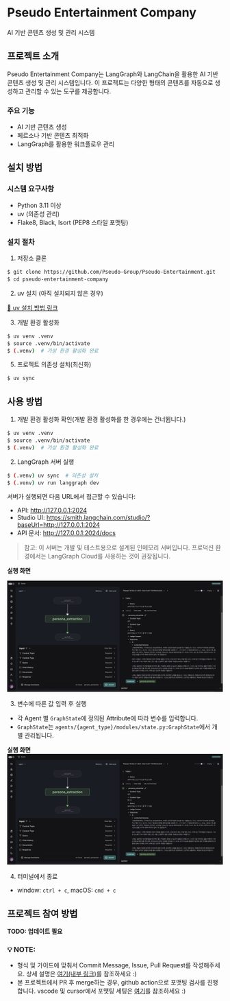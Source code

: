 # Pseudo Entertainment Company

AI 기반 콘텐츠 생성 및 관리 시스템

## 프로젝트 소개

Pseudo Entertainment Company는 LangGraph와 LangChain을 활용한 AI 기반 콘텐츠 생성 및 관리 시스템입니다. 이 프로젝트는 다양한 형태의 콘텐츠를 자동으로 생성하고 관리할 수 있는 도구를 제공합니다.

### 주요 기능

- AI 기반 콘텐츠 생성
- 페르소나 기반 콘텐츠 최적화
- LangGraph를 활용한 워크플로우 관리

## 설치 방법

### 시스템 요구사항

- Python 3.11 이상
- uv (의존성 관리)
- Flake8, Black, Isort (PEP8 스타일 포맷팅)

### 설치 절차

1. 저장소 클론

```bash
$ git clone https://github.com/Pseudo-Group/Pseudo-Entertainment.git
$ cd pseudo-entertainment-company
```

2. uv 설치 (아직 설치되지 않은 경우)

[🔗 uv 설치 방법 링크](https://docs.astral.sh/uv/getting-started/installation/)

3. 개발 환경 활성화

```bash
$ uv venv .venv
$ source .venv/bin/activate
$ (.venv)  # 가상 환경 활성화 완료
```

5. 프로젝트 의존성 설치(최신화)

```bash
$ uv sync
```

## 사용 방법

1. 개발 환경 활성화 확인(개발 환경 활성화를 한 경우에는 건너뜁니다.)

```bash
$ uv venv .venv
$ source .venv/bin/activate
$ (.venv)  # 가상 환경 활성화 완료
```

2. LangGraph 서버 실행

```bash
$ (.venv) uv sync  # 의존성 설치
$ (.venv) uv run langgraph dev
```

서버가 실행되면 다음 URL에서 접근할 수 있습니다:

- API: http://127.0.0.1:2024
- Studio UI: https://smith.langchain.com/studio/?baseUrl=http://127.0.0.1:2024
- API 문서: http://127.0.0.1:2024/docs

> 참고: 이 서버는 개발 및 테스트용으로 설계된 인메모리 서버입니다. 프로덕션 환경에서는 LangGraph Cloud를 사용하는 것이 권장됩니다.

**실행 화면**

![](media/LangGraph_Studio_after_invoke.png)

3. 변수에 따른 값 입력 후 실행

- 각 Agent 별 `GraphState`에 정의된 Attribute에 따라 변수를 입력합니다.
- `GraphState`는 `agents/{agent_type}/modules/state.py:GraphState`에서 개별 관리됩니다.

**실행 화면**
![](media/LangGraph_Studio_after_invoke.png)

4. 터미널에서 종료
- window: `ctrl + c`, macOS: `cmd + c`

## 프로젝트 참여 방법

**TODO: 업데이트 필요**

### 💡 **NOTE**:

- 형식 및 가이드에 맞춰서 Commit Message, Issue, Pull Request를 작성해주세요. 상세 설명은 [여기(내부 링크)](https://www.notion.so/hon2ycomb/Git-Commit-Message-Convention-1b000c82b1388185aa3cf88a7e57f24c?pvs=4)를 참조하세요 :)
- 본 프로젝트에서 PR 후 merge하는 경우, github action으로 포맷팅 검사를 진행합니다. vscode 및 cursor에서 포맷팅 세팅은 [여기](https://gamchan.notion.site/vscode-9b61026771cb4121bbb80d4d4f289bc2)를 참조하세요 :)

